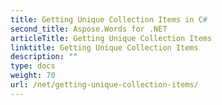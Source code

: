 ```yaml
---
title: Getting Unique Collection Items in C#
second_title: Aspose.Words for .NET
articleTitle: Getting Unique Collection Items
linktitle: Getting Unique Collection Items
description: ""
type: docs
weight: 70
url: /net/getting-unique-collection-items/
---
```



